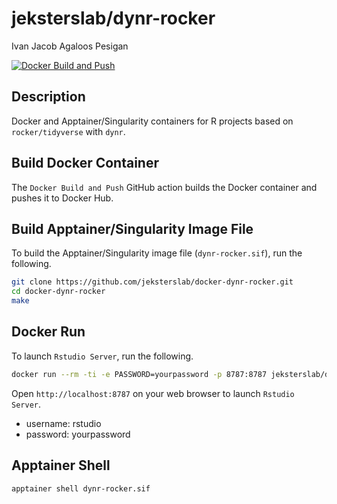 jeksterslab/dynr-rocker
=======================
Ivan Jacob Agaloos Pesigan

<!-- badges: start -->
[![Docker Build and Push](https://github.com/jeksterslab/docker-dynr-rocker/actions/workflows/docker-build-push.yml/badge.svg)](https://github.com/jeksterslab/docker-dynr-rocker/actions/workflows/docker-build-push.yml)
<!-- badges: end -->

## Description

Docker and Apptainer/Singularity containers for R projects based on `rocker/tidyverse` with `dynr`.

## Build Docker Container

The `Docker Build and Push` GitHub action builds the Docker container and pushes it to Docker Hub.

## Build Apptainer/Singularity Image File

To build the Apptainer/Singularity image file (`dynr-rocker.sif`),
run the following.

```bash
git clone https://github.com/jeksterslab/docker-dynr-rocker.git
cd docker-dynr-rocker
make
```

## Docker Run

To launch `Rstudio Server`, run the following.

```bash
docker run --rm -ti -e PASSWORD=yourpassword -p 8787:8787 jeksterslab/dynr-rocker
```

Open `http://localhost:8787` on your web browser to launch `Rstudio Server`.

- username: rstudio
- password: yourpassword

## Apptainer Shell

```bash
apptainer shell dynr-rocker.sif
```
